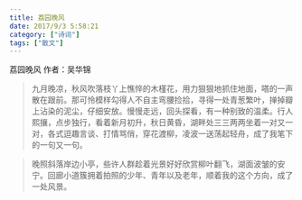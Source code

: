 ```yaml
---
title: 荔园晚风
date: 2017/9/3 5:58:21 
category: ["诗词"]
tags: ["散文"]
---
```

荔园晚风
作者：吴华锦
> 九月晚凉，秋风吹落枝丫上憔悴的木槿花，用力狠狠地抓住地面，嗒的一声散在跟前。那可怜模样勾得人不自主弯腰捡拾，寻得一处青葱繁叶，掸掉瓣上沾染的泥尘，仔细安放。慢慢走远，回头探看，有一种别致的温柔。行人熙攘，点步独行，看着新月初升，秋日黄昏，湖畔处三三两两坐着一对又一对，各式逗趣言谈、打情骂俏，穿花渡柳，凌波一送荡起轻舟，成了我笔下的一句又一句。

> 晚照斜落岸边小亭，些许人群趁着光景好好欣赏柳叶翻飞，湖面波皱的安宁。回廊小道簇拥着拍照的少年、青年以及老年，顺着我的这个方向，成了一处风景。
